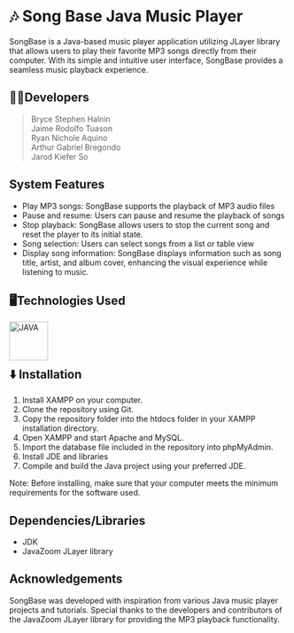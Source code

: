 # 🎶 Song Base Java Music Player

SongBase is a Java-based music player application utilizing JLayer library that allows users to play their favorite MP3 songs directly from their computer. With its simple and intuitive user interface, SongBase provides a seamless music playback experience. 

## 👨‍💻Developers
>   Bryce Stephen Halnin<br>
    Jaime Rodolfo Tuason<br>
    Ryan Nichole Aquino<br>
    Arthur Gabriel Bregondo<br>
    Jarod Kiefer So<br>

## System Features
* Play MP3 songs: SongBase supports the playback of MP3 audio files
* Pause and resume: Users can pause and resume the playback of songs
* Stop playback: SongBase allows users to stop the current song and reset the player to its initial state.
* Song selection: Users can select songs from a list or table view
* Display song information: SongBase displays information such as song title, artist, and album cover, enhancing the visual experience while listening to music.


## 🖥️Technologies Used

<img align="left" alt="JAVA" width="70px" style="padding-right:10px;" src="https://cdn.jsdelivr.net/gh/devicons/devicon/icons/java/java-original.svg"/>
<br><br><br>

## ⬇️ Installation

1. Install XAMPP on your computer.
2. Clone the repository using Git.
3. Copy the repository folder into the htdocs folder in your XAMPP installation directory.
4. Open XAMPP and start Apache and MySQL.
5. Import the database file included in the repository into phpMyAdmin.
6. Install JDE and libraries
7. Compile and build the Java project using your preferred JDE.

Note: Before installing, make sure that your computer meets the minimum requirements for the software used. <br>

## Dependencies/Libraries
* JDK
* JavaZoom JLayer library 

## Acknowledgements
SongBase was developed with inspiration from various Java music player projects and tutorials. Special thanks to the developers and contributors of the JavaZoom JLayer library for providing the MP3 playback functionality.


